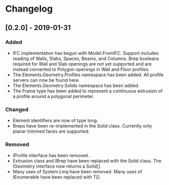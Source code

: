 # Changelog

## [0.2.0] - 2019-01-31
### Added
- IFC implementation has begun with Model.FromIFC. Support includes reading of Walls, Slabs, Spaces, Beams, and Columns. Brep booleans required for Wall and Slab openings are not yet supported and are instead converted to Polygon openings in Wall and Floor profiles.
- The Elements.Geometry.Profiles namespace has been added. All profile servers can now be found here.
- The Elements.Geometry.Solids namespace has been added.
- The Frame type has been added to represent a continuous extrusion of a profile around a polygonal perimeter.
### Changed
- Element identifiers are now of type long.
- Breps have been re-implemented in the Solid class. Currently only planar trimmed faces are supported.
### Removed
- IProfile interface has been removed.
- Extrusion class and IBrep have been replaced with the Solid class. The IGeometry interface now returns a Solid[].
- Many uses of System.Linq have been removed. Many uses of IEnumerable<T> have been replaced with T[].